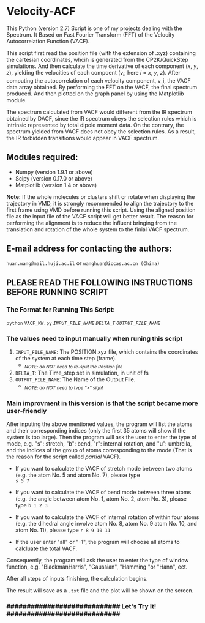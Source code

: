 # Velocity-ACF
This Python (version 2.7) Script is one of my projects dealing with the Spectrum. It Based on Fast Fourier Transform (FFT) of the Velocity Autocorrelation Function (VACF).  
    
This script first read the position file (with the extension of .xyz) containing the cartesian coordinates, whcih is generated from the CP2K/QuickStep simulations. And then calculate the time derivative of each component (*x*, *y*, *z*), yielding the velocities of each compoent (v<sub>*i*</sub>, here *i* = *x*, *y*, *z*). After computing the autocorrelation of each velocity component, v_i, the VACF data array obtained. By performing the FFT on the VACF, the final spectrum produced. And then plotted on the graph panel by using the Matplotlib module.  

The spectrum calculated from VACF would different from the IR spectrum obtained by DACF, since the IR spectrum obeys the selection rules which is intrinsic represented by total dipole moment data. On the contrary, the spectrum yielded from VACF does not obey the selection rules. As a result, the IR forbidden transitions would appear in VACF spectrum.  

## Modules required:
- Numpy (version 1.9.1 or above)
- Scipy (version 0.17.0 or above)
- Matplotlib (version 1.4 or above)

**Note:**
If the whole molecules or clusters shift or rotate when displaying the trajectory in VMD, it is strongly recommended to align the trajectory to the first frame using VMD before running this script. Using the aligned position file as the input file of the VACF script will get better result. The reason for performing the alignment is to reduce the influent bringing from the translation and rotation of the whole system to the finial VACF spectrum.  

## E-mail address for contacting the authors:
`huan.wang@mail.huji.ac.il` or `wanghuan@iccas.ac.cn (China)`

## PLEASE READ THE FOLLOWING INSTRUCTIONS BEFORE RUNNING SCRIPT 
### The Format for Running This Script:  
`python` `VACF_KW.py` *`INPUT_FILE_NAME`* *`DELTA_T`* *`OUTPUT_FILE_NAME`*  

### The values need to input manually when runing this script    
  1. `INPUT_FILE_NAME`: The POSITION.xyz file, which contains the coordinates of the system at each time step (frame).  
        + <sub>*NOTE: do NOT need to re-split the Position file*</sub>
  2. `DELTA_T`: The Time_step set in simulation, in unit of fs
  3. `OUTPUT_FILE_NAME`: The Name of the Output File.
        + *<sub>NOTE: do NOT need to type ">" sign!</sub>*

### Main improvment in this version is that the script became more user-friendly
  After inputing the above mentioned values, the program will list the atoms and their corresponding indices (only the first 35 atoms will show if the system is too large). Then the program will ask the user to enter the type of mode, e.g. "s": stretch, "b": bend, "r": internal rotation, and "u": umbrella, and the indices of the group of atoms corresponding to the mode (That is the reason for the script called *partial* VACF).
- If you want to calculate the VACF of stretch mode between two atoms (e.g. the atom No. 5 and atom No. 7), please type  
    `s 5 7`

- If you want to calculate the VACF of bend mode between three atoms (e.g. the angle between atom No. 1, atom No. 2, atom No. 3), please type
    `b 1 2 3`

- If you want to calculate the VACF of internal rotation of within four atoms (e.g. the dihedral angle involve atom No. 8, atom No. 9 atom No. 10, and atom No. 11), please type 
    `r 8 9 10 11`

- If the user enter "all" or "-1", the program will choose all atoms to calcluate the total VACF.  

Consequently, the program will ask the user to enter the type of window function, e.g. "BlackmanHarris", "Gaussian", "Hamming "or "Hann", ect.  

After all steps of inputs finishing, the calculation begins.  

The result will save as a `.txt` file and the plot will be shown on the screen.

### ############################  Let's Try It! ############################ ###
